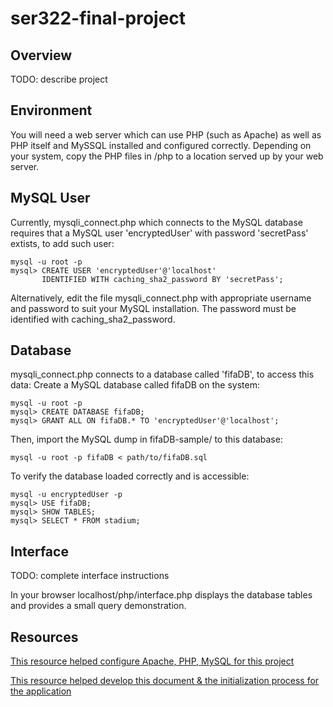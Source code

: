 # ser322-final-project

Overview
--------
TODO: describe project

Environment
-----------
You will need a web server which can use PHP (such as Apache) as well as PHP 
itself and MySSQL installed and configured correctly.
Depending on your system, copy the PHP files in /php to a location served up by 
your web server.

MySQL User
----------
Currently, mysqli_connect.php which connects to the MySQL database requires that
a MySQL user 'encryptedUser' with password 'secretPass' extists, to add such 
user:

    mysql -u root -p
    mysql> CREATE USER 'encryptedUser'@'localhost'
           IDENTIFIED WITH caching_sha2_password BY 'secretPass';

Alternatively, edit the file mysqli_connect.php with appropriate username and 
password to suit your MySQL installation. The password must be identified with
caching_sha2_password.

Database
--------
mysqli_connect.php connects to a database called 'fifaDB', to access this data:
Create a MySQL database called fifaDB on the system:

    mysql -u root -p
    mysql> CREATE DATABASE fifaDB;
    mysql> GRANT ALL ON fifaDB.* TO 'encryptedUser'@'localhost';
    
Then, import the MySQL dump in fifaDB-sample/ to this database:
    
    mysql -u root -p fifaDB < path/to/fifaDB.sql

To verify the database loaded correctly and is accessible:

    mysql -u encryptedUser -p
    mysql> USE fifaDB;
    mysql> SHOW TABLES;
    mysql> SELECT * FROM stadium;

Interface
---------
TODO: complete interface instructions

In your browser localhost/php/interface.php displays the database tables and 
provides a small query demonstration.

Resources
---------
[This resource helped configure Apache, PHP, MySQL for this project](https://www.znetlive.com/blog/how-to-install-apache-php-and-mysql-on-windows-10-machine/)

[This resource helped develop this document & the initialization process for the application](https://github.com/edlangley/inventory-webapp/)